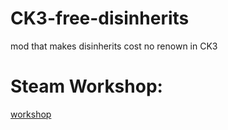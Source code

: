 # CK3-free-disinherits
mod that makes disinherits cost no renown in CK3
# Steam Workshop:
[workshop](https://steamcommunity.com/sharedfiles/filedetails/?id=2807746593)
